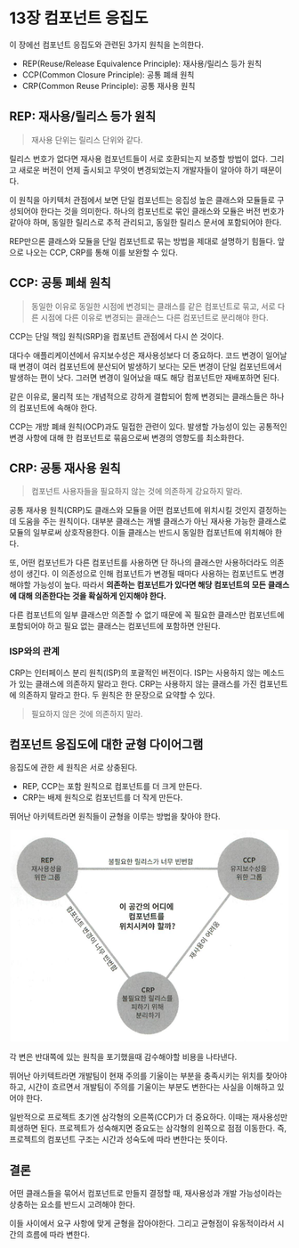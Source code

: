 # 13장 컴포넌트 응집도

이 장에선 컴포넌트 응집도와 관련된 3가지 원칙을 논의한다.

- REP(Reuse/Release Equivalence Principle): 재사용/릴리스 등가 원칙
- CCP(Common Closure Principle): 공통 폐쇄 원칙
- CRP(Common Reuse Principle): 공통 재사용 원칙



## REP: 재사용/릴리스 등가 원칙

> 재사용 단위는 릴리스 단위와 같다.

릴리스 번호가 없다면 재사용 컴포넌트들이 서로 호환되는지 보증할 방법이 없다. 그리고 새로운 버전이 언제 출시되고 무엇이 변경되었는지 개발자들이 알아야 하기 때문이다.

이 원칙을 아키텍처 관점에서 보면 단일 컴포넌트는 응집성 높은 클래스와 모듈들로 구성되어야 한다는 것을 의미한다. 하나의 컴포넌트로 묶인 클래스와 모듈은 버전 번호가 같아야 하며, 동일한 릴리스로 추적 관리되고, 동일한 릴리스 문서에 포함되어야 한다.

REP만으론 클래스와 모듈을 단일 컴포넌트로 묶는 방법을 제대로 설명하기 힘들다. 앞으로 나오는 CCP, CRP를 통해 이를 보완할 수 있다.



## CCP: 공통 폐쇄 원칙

> 동일한 이유로 동일한 시점에 변경되는 클래스를 같은 컴포넌트로 묶고, 서로 다른 시점에 다른 이유로 변경되는 클래슨느 다른 컴포넌트로 분리해야 한다.

CCP는 단일 책임 원칙(SRP)을 컴포넌트 관점에서 다시 쓴 것이다.

대다수 애플리케이션에서 유지보수성은 재사용성보다 더 중요하다. 코드 변경이 일어날 때 변경이 여러 컴포넌트에 분산되어 발생하기 보다는 모든 변경이 단일 컴포넌트에서 발생하는 편이 낫다. 그러면 변경이 일어났을 때도 해당 컴포넌트만 재배포하면 된다.

같은 이유로, 물리적 또는 개념적으로 강하게 결합되어 함께 변경되는 클래스들은 하나의 컴포넌트에 속해야 한다.

CCP는 개방 폐쇄 원칙(OCP)과도 밀접한 관련이 있다. 발생할 가능성이 있는 공통적인 변경 사항에 대해 한 컴포넌트로 묶음으로써 변경의 영향도를 최소화한다.



##  CRP: 공통 재사용 원칙

> 컴포넌트 사용자들을 필요하지 않는 것에 의존하게 강요하지 말라.

공통 재사용 원칙(CRP)도 클래스와 모듈을 어떤 컴포넌트에 위치시킬 것인지 결정하는데 도움을 주는 원칙이다. 대부분 클래스는 개별 클래스가 아닌 재사용 가능한 클래스로 모듈의 일부로써 상호작용한다. 이들 클래스는 반드시 동일한 컴포넌트에 위치해야 한다.

또, 어떤 컴포넌트가 다른 컴포넌트를 사용하면 단 하나의 클래스만 사용하더라도 의존성이 생긴다. 이 의존성으로 인해 컴포넌트가 변경될 때마다 사용하는 컴포넌트도 변경해야할 가능성이 높다. 따라서 **의존하는 컴포넌트가 있다면 해당 컴포넌트의 모든 클래스에 대해 의존한다는 것을 확실하게 인지해야 한다.**

다른 컴포넌트의 일부 클래스만 의존할 수 없기 때문에 꼭 필요한 클래스만 컴포넌트에 포함되어야 하고 필요 없는 클래스는 컴포넌트에 포함하면 안된다. 



### ISP와의 관계

CRP는 인터페이스 분리 원칙(ISP)의 포괄적인 버전이다. ISP는 사용하지 않는 메소드가 있는 클래스에 의존하지 말라고 한다. CRP는 사용하지 않는 클래스를 가진 컴포넌트에 의존하지 말라고 한다. 두 원칙은 한 문장으로 요약할 수 있다.

> 필요하지 않은 것에 의존하지 말라.



## 컴포넌트 응집도에 대한 균형 다이어그램

응집도에 관한 세 원칙은 서로 상충된다.

- REP, CCP는 포함 원칙으로 컴포넌트를 더 크게 만든다.
- CRP는 배제 원칙으로 컴포넌트를 더 작게 만든다.

뛰어난 아키텍트라면 원칙들이 균형을 이루는 방법을 찾아야 한다.

<p align="center"><img src="../../.gitbook/assets/clean_architecture_13.png" width="500"/></p>

각 변은 반대쪽에 있는 원칙을 포기했을때 감수해야할 비용을 나타낸다.

뛰어난 아키텍트라면 개발팀이 현재 주의를 기울이는 부분을 충족시키는 위치를 찾아야하고, 시간이 흐르면서 개발팀이 주의를 기울이는 부분도 변한다는 사실을 이해하고 있어야 한다.

일반적으로 프로젝트 초기엔 삼각형의 오른쪽(CCP)가 더 중요하다. 이때는 재사용성만 희생하면 된다. 프로젝트가 성숙해지면 중요도는 삼각형의 왼쪽으로 점점 이동한다. 즉, 프로젝트의 컴포넌트 구조는 시간과 성숙도에 따라 변한다는 뜻이다.



## 결론

어떤 클래스들을 묶어서 컴포넌트로 만들지 결정할 때, 재사용성과 개발 가능성이라는 상충하는 요소를 반드시 고려해야 한다.

이들 사이에서 요구 사항에 맞게 균형을 잡아야한다. 그리고 균형점이 유동적이라서 시간의 흐름에 따라 변한다.
